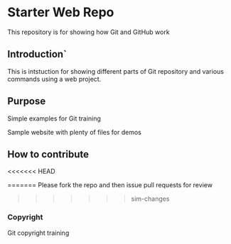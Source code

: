 # Starter Web Repo
This repository is for showing how Git and GitHub work

## Introduction`

This is intstuction for showing different parts of Git repository and various commands using a web project.
## Purpose
Simple examples for Git training

Sample website with plenty of files for demos
## How to contribute
<<<<<<< HEAD

=======
Please fork the repo and then issue pull requests for review

>>>>>>> sim-changes
### Copyright

Git copyright training
